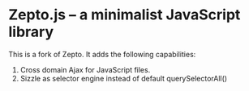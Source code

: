 # Zepto.js – a minimalist JavaScript library

This is a fork of Zepto. It adds the following capabilities:

1. Cross domain Ajax for JavaScript files.
2. Sizzle as selector engine instead of default querySelectorAll()
